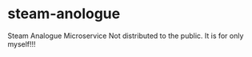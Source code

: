 # steam-anologue
Steam Analogue Microservice Not distributed to the public. It is for only myself!!!
